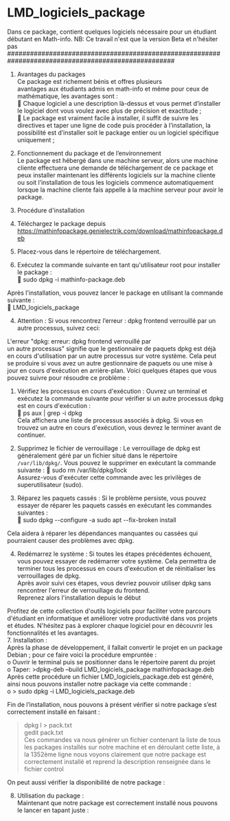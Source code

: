# LMD_logiciels_package
Dans ce package, contient quelques logiciels nécessaire pour un étudiant débutant en Math-info. 
    NB: Ce travail n'est que la version Beta et n'hésiter pas 
####################################################################################################

1. Avantages du packages   
Ce package est richement bénis et offres plusieurs  
avantages aux étudiants admis en math-info et même pour ceux de mathématique, les avantages sont :  
 Chaque logiciel a une description là-dessus et vous permet d’installer le logiciel dont vous voulez avec plus de précision et exactitude ;  
 Le package est vraiment facile à installer, il suffit de suivre les directives et taper une ligne de code puis procéder à l’installation, la possibilité est d’installer soit le package entier ou un logiciel spécifique uniquement 
;  
  
2. Fonctionnement du package et de l’environnement   
Le package est hébergé dans une machine serveur, alors une machine cliente effectuera une demande de téléchargement de ce package et peux installer maintenant les différents logiciels sur la machine cliente ou soit l’installation de tous les logiciels commence automatiquement lorsque la machine cliente fais appelle à la machine serveur pour avoir le package.   
  
3. Procédure d'installation  
1.	Téléchargez  le  package  depuis https://mathinfopackage.genielectrik.com/download/mathinfopackage.deb   
2.	Placez-vous dans le répertoire de téléchargement.  
3.	Exécutez la commande suivante en tant qu'utilisateur root pour installer le package :  
 sudo dpkg -i mathinfo-package.deb  
  
Après l'installation, vous pouvez lancer le package en utilisant la commande suivante :  
 	 LMD_logiciels_package

  
4.	Attention : Si vous rencontrez l’erreur : dpkg frontend verrouillé par un autre processus, suivez ceci:  
  
L'erreur "dpkg: erreur: dpkg frontend verrouillé par  
un autre processus" signifie que le gestionnaire de paquets dpkg est déjà en cours d'utilisation par un autre processus sur votre système. Cela peut se produire si vous avez un autre gestionnaire de paquets ou une mise à jour en cours d'exécution en arrière-plan. Voici quelques étapes que vous pouvez suivre pour résoudre ce problème :  
1.	Vérifiez les processus en cours d'exécution : Ouvrez un terminal et exécutez la commande suivante pour vérifier si un autre processus dpkg est en cours d'exécution :  
 ps aux | grep -i dpkg  
Cela affichera une liste de processus associés à dpkg. Si vous en trouvez un autre en cours d'exécution, vous devrez le terminer avant de continuer.  
  
2.	Supprimez le fichier de verrouillage : Le verrouillage de dpkg est généralement géré par un fichier situé dans le répertoire `/var/lib/dpkg/`. Vous pouvez le supprimer en exécutant la commande suivante :   sudo rm /var/lib/dpkg/lock  
Assurez-vous d'exécuter cette commande avec les privilèges de superutilisateur (sudo).  
  
  
3.	Réparez les paquets cassés : Si le problème persiste, vous pouvez essayer de réparer les paquets cassés en exécutant les commandes suivantes :  
 sudo dpkg --configure -a  sudo apt --fix-broken install  
  
Cela aidera à réparer les dépendances manquantes ou cassées qui pourraient causer des problèmes avec dpkg.  
  
4.	Redémarrez le système : Si toutes les étapes précédentes échouent, vous pouvez essayer de redémarrer votre système. Cela permettra de terminer tous les processus en cours d'exécution et de réinitialiser les verrouillages de dpkg.  
Après avoir suivi ces étapes, vous devriez pouvoir utiliser dpkg sans rencontrer l'erreur de verrouillage du frontend.  
Reprenez alors l'installation depuis le début  
  
Profitez de cette collection d'outils logiciels pour faciliter votre parcours d'étudiant en informatique et améliorer votre productivité dans vos projets et études. N'hésitez pas à explorer chaque logiciel pour en découvrir les fonctionnalités et les avantages.  
7. Installation :  
Après la phase de développement, il fallait convertir le projet en un package Debian ; pour ce faire voici la procédure empruntée :  
o	Ouvrir le terminal puis se positionner dans le répertoire parent du projet  
o	Taper: 	>dpkg-deb 	–build LMD_logiciels_package mathinfopackage.deb  
Après cette procédure un fichier LMD_logiciels_package.deb est généré, ainsi nous pouvons installer notre package via cette commande :   
o	> sudo dpkg -i LMD_logiciels_package.deb
  
 
  
Fin de l’installation, nous pouvons à présent vérifier si notre package s’est correctement installé en faisant :  
> dpkg l > pack.txt  
> gedit pack.txt  
Ces commandes va nous générer un fichier contenant la liste de tous les packages installés sur notre machine et en déroulant cette liste, à la 1352ème ligne nous voyons clairement que notre package est correctement installé et reprend la description renseignée dans le fichier control  
  
  
On peut aussi vérifier la disponibilité de notre package :
  
8. Utilisation du package :  
Maintenant que notre package est correctement installé nous pouvons le lancer en tapant juste :  
